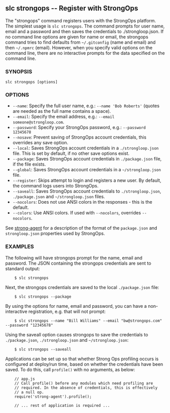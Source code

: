 ## slc strongops -- Register with StrongOps

The "strongops" command registers users with the StrongOps platform. The
simplest usage is `slc strongops`. The command prompts for user name, email and
a password and then saves the credentials to ./strongloop.json.  If no command
line options are given for name or email, the strongops command tries to find
defaults from `~/.gitconfig` (name and email) and then `~/.npmrc` (email).
However, when you specify valid options on the command line, there are no
interactive prompts for the data specified on the command line.

### SYNOPSIS

    slc strongops [options]

### OPTIONS

* `--name`:
  Specify the full user name, e.g.: `--name 'Bob Roberts'` (quotes are
  needed as the full name contains a space).
* `--email`:
  Specify the email address, e.g.: `--email someone@strongloop.com`.
* `--password`:
  Specify your StrongOps password, e.g.: `--password 12345678`
* `--nosave`:
  Prevent saving of StrongOps account credentials, this overrides any save
  option.
* `--local`:
  Saves StrongOps account credentials in a `./strongloop.json` file. This is
set by default, if no other save options exist.
* `--package`:
  Saves StrongOps account credentials in `./package.json` file, if the file
  exists.
* `--global`:
  Saves StrongOps account credentials in a `~/strongloop.json` file.
* `--register`:
  Skips attempt to login and registers a new user. By default, the command
  logs users into StrongOps.
* `--saveall`:
  Saves StrongOps account credentials to `./strongloop.json`, `./package.json` and
  `~/strongloop.json` files.
* `--nocolors`:
  Does not use ANSI colors in the responses - this is the default.
* `--colors`: Use ANSI colors. If used with `--nocolors`, overrides
  `--nocolors`.

See [strong-agent](http://docs.strongloop.com/display/DOC/Strong+agent) for a
description of the format of the `package.json` and `strongloop.json` properties
used by StrongOps.

### EXAMPLES

The following will have strongops prompt for the name, email and password.  The
JSON containing the strongops credentials are sent to standard output:

        $ slc strongops

Next, the strongops credentials are saved to the local `./package.json` file:

        $ slc strongops --package

By using the options for name, email and password, you can have a
non-interactive registration, e.g. that will not prompt:

        $ slc strongops --name "Bill Williams" --email "bw@strongops.com" --password "12345678"

Using the saveall option causes strongops to save the credentials to
`./package.json`, `./strongloop.json` and `~/strongloop.json`:

        $ slc strongops --saveall

Applications can be set up so that whether Strong Ops profiling occurs is
configured at deploy/run time, based on whether the credentials have been
saved. To do this, call `profile()` with no arguments, as below:

        // app.js
        // Call profile() before any modules which need profiling are
        // required. In the absence of credentials, this is effectively
        // a null op.
        require('strong-agent').profile();

        // ... rest of application is required ...
